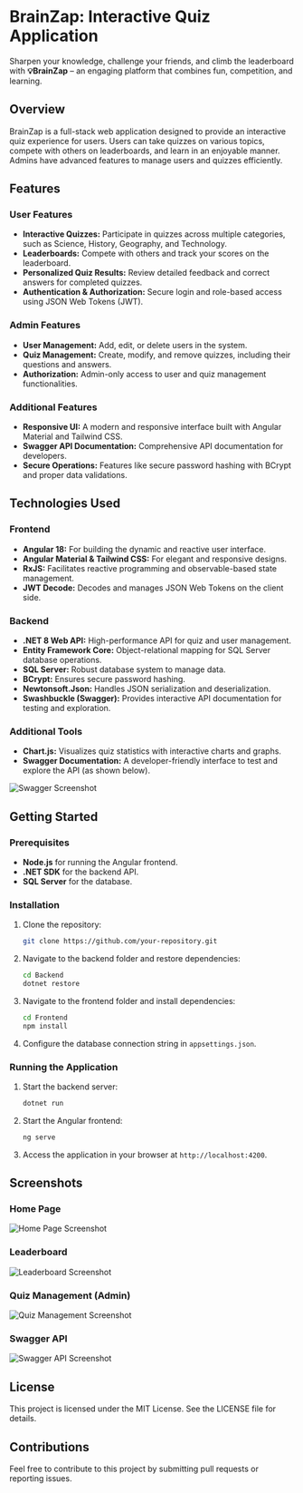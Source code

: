 
# BrainZap: Interactive Quiz Application

Sharpen your knowledge, challenge your friends, and climb the leaderboard with **💡BrainZap** – an engaging platform that combines fun, competition, and learning.

## Overview

BrainZap is a full-stack web application designed to provide an interactive quiz experience for users. Users can take quizzes on various topics, compete with others on leaderboards, and learn in an enjoyable manner. Admins have advanced features to manage users and quizzes efficiently.

## Features

### User Features
- **Interactive Quizzes:** Participate in quizzes across multiple categories, such as Science, History, Geography, and Technology.
- **Leaderboards:** Compete with others and track your scores on the leaderboard.
- **Personalized Quiz Results:** Review detailed feedback and correct answers for completed quizzes.
- **Authentication & Authorization:** Secure login and role-based access using JSON Web Tokens (JWT).

### Admin Features
- **User Management:** Add, edit, or delete users in the system.
- **Quiz Management:** Create, modify, and remove quizzes, including their questions and answers.
- **Authorization:** Admin-only access to user and quiz management functionalities.

### Additional Features
- **Responsive UI:** A modern and responsive interface built with Angular Material and Tailwind CSS.
- **Swagger API Documentation:** Comprehensive API documentation for developers.
- **Secure Operations:** Features like secure password hashing with BCrypt and proper data validations.

## Technologies Used

### Frontend
- **Angular 18:** For building the dynamic and reactive user interface.
- **Angular Material & Tailwind CSS:** For elegant and responsive designs.
- **RxJS:** Facilitates reactive programming and observable-based state management.
- **JWT Decode:** Decodes and manages JSON Web Tokens on the client side.

### Backend
- **.NET 8 Web API:** High-performance API for quiz and user management.
- **Entity Framework Core:** Object-relational mapping for SQL Server database operations.
- **SQL Server:** Robust database system to manage data.
- **BCrypt:** Ensures secure password hashing.
- **Newtonsoft.Json:** Handles JSON serialization and deserialization.
- **Swashbuckle (Swagger):** Provides interactive API documentation for testing and exploration.

### Additional Tools
- **Chart.js:** Visualizes quiz statistics with interactive charts and graphs.
- **Swagger Documentation:** A developer-friendly interface to test and explore the API (as shown below).

![Swagger Screenshot](swagger-image-url.png)

## Getting Started

### Prerequisites
- **Node.js** for running the Angular frontend.
- **.NET SDK** for the backend API.
- **SQL Server** for the database.

### Installation
1. Clone the repository:
   ```bash
   git clone https://github.com/your-repository.git
   ```
2. Navigate to the backend folder and restore dependencies:
   ```bash
   cd Backend
   dotnet restore
   ```
3. Navigate to the frontend folder and install dependencies:
   ```bash
   cd Frontend
   npm install
   ```
4. Configure the database connection string in `appsettings.json`.

### Running the Application
1. Start the backend server:
   ```bash
   dotnet run
   ```
2. Start the Angular frontend:
   ```bash
   ng serve
   ```
3. Access the application in your browser at `http://localhost:4200`.

## Screenshots

### Home Page
![Home Page Screenshot](home-page-image-url.png)

### Leaderboard
![Leaderboard Screenshot](leaderboard-image-url.png)

### Quiz Management (Admin)
![Quiz Management Screenshot](quiz-management-image-url.png)

### Swagger API
![Swagger API Screenshot](swagger-api-image-url.png)

## License
This project is licensed under the MIT License. See the LICENSE file for details.

## Contributions
Feel free to contribute to this project by submitting pull requests or reporting issues.
